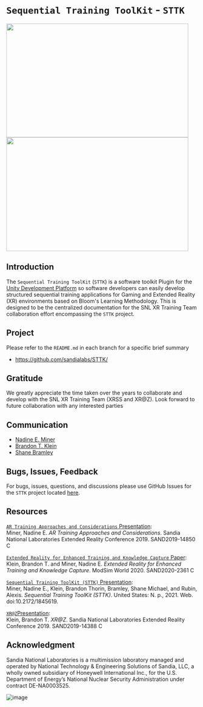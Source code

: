 # `Sequential Training ToolKit` - `STTK`

<p float="left">
  <!-- Default --><img src="https://user-images.githubusercontent.com/64920723/169656728-ca3dc89a-2650-4a9f-9655-65259025dc1b.png" width="480" height="300" />
  <!-- Alternate --><img src="https://user-images.githubusercontent.com/64920723/169656990-350e4073-9bcc-4035-82e7-93a0e25e8f27.png" width="480" height="300" />
</p>

## Introduction
The `Sequential Training ToolKit` (`STTK`) is a software toolkit Plugin for the [Unity Development Platform](https://unity.com/) so software developers can easily develop structured sequential training applications for Gaming and Extended Reality (XR) environments based on Bloom's Learning Methodology.  This is designed to be the centralized documentation for the SNL XR Training Team collaboration effort encompassing the `STTK` project.


## Project
Please refer to the `README.md` in each branch for a specific brief summary
  - https://github.com/sandialabs/STTK/


## Gratitude
We greatly appreciate the time taken over the years to collaborate and develop with the SNL XR Training Team (XRSS and XR@Z). Look forward to future collaboration with any interested parties


## Communication
  - [Nadine E. Miner](mailto:neminer@sandia.gov)
  - [Brandon T. Klein](mailto:btklein@sandia.gov)
  - [Shane Bramley](mailto:smbraml@sandia.gov)


## Bugs, Issues, Feedback
For bugs, issues, questions, and discussions please use GitHub Issues for the `STTK` project located [here](https://github.com/sandialabs/STTK/issues).


## Resources

[`AR Training Approaches and Considerations` Presentation](https://www.osti.gov/biblio/1643487): <br>
Miner, Nadine E. *AR Training Approaches and Considerations*. Sandia National Laboratories Extended Reality Conference 2019. SAND2019-14850 C

[`Extended Reality for Enhanced Training and Knowledge Capture` Paper](https://www.modsimworld.org/papers/2020/MODSIM_2020_paper_44_.pdf): <br>
Klein, Brandon T. and Miner, Nadine E. *Extended Reality for Enhanced Training and Knowledge Capture*. ModSim World 2020. SAND2020-2361 C

[`Sequential Training ToolKit (STTK)` Presentation](https://www.osti.gov/biblio/1845619-sequential-training-toolkit-sttk): <br>
Miner, Nadine E., Klein, Brandon Thorin, Bramley, Shane Michael, and Rubin, Alexis. *Sequential Training ToolKit (STTK)*. United States: N. p., 2021. Web. doi:10.2172/1845619.

[`XR@Z`Presentation](https://www.osti.gov/biblio/1643569-xr): <br>
Klein, Brandon T. *XR@Z*. Sandia National Laboratories Extended Reality Conference 2019. SAND2019-14388 C 


## Acknowledgment

Sandia National Laboratories is a multimission laboratory managed and operated by National Technology & Engineering Solutions of Sandia, LLC, a wholly owned subsidiary of Honeywell International Inc., for the U.S. Department of Energy’s National Nuclear Security Administration under contract DE-NA0003525.

![image](https://user-images.githubusercontent.com/64920723/169654799-c4953858-6aee-47ca-b74c-332af2ed6323.png)
